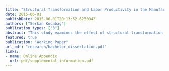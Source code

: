 ```yaml
---
title: "Structural Transformation and Labor Productivity in the Manufacturing Industry in Turkey: 1981-2000 Period"
date: 2015-06-01
publishDate: 2015-06-01T20:13:52.623034Z
authors: ["Serkan Kocabaş"]
publication_types: ["3"]
abstract: "This study examines the effect of structural transformation on labor productivity growth in the manufacturing industry in Turkey for the period of 1981-2000. Structural transformation is defined as the movement of the factor inputs of the sector from sectors that have relatively low productivity to sectors that have relatively high labor productivity. The conventional shift-share analysis has been used for the purpose of showing the effect of structural transformation on the rise of labor productivity in the manufacturing sector. The empirical results do not support the structural bonus hypothesis. The empirical findings show that structural transformation is not important in explaining the rise of labor productivity for the period of 1981-2000. Moreover, the structural transformation seems to be a burden rise of labor productivity rather than a bonus in during 1981-2000."
featured: true
publication: "Working Paper"
url_pdf: "research/bachelor_dissertation.pdf"
links: 
- name: Online Appendix
  url: pdf/supplemental_information.pdf
---
```

